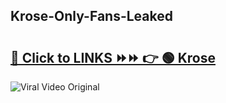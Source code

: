 
 ## Krose-Only-Fans-Leaked

# <h2><a href="https://clipsfans.com/Krose&ref=git">🔗 Click to LINKS ⏩⏩ 👉 🟢 Krose </a></h2>

<a href="https://clipsfans.com/Krose&ref=git" rel="nofollow" data-target="animated-image.originalLink"><img src="https://i.ibb.co.com/xMMVF88/686577567.gif" alt="Viral Video Original" style="max-width: 100%; display: inline-block;" data-target="animated-image.originalImage"></a>

